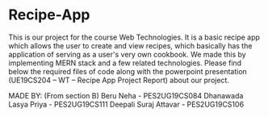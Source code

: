 # Recipe-App

This is our project for the course Web Technologies. It is a basic recipe app which allows the user to create and view recipes, which basically has the application of serving as a user's very own cookbook. We made this by implementing MERN stack and a few related technologies. 
Please find below the required files of code along with the powerpoint presentation (UE19CS204 – WT – Recipe App Project Report) about our project.

MADE BY: (From section B)
Beru Neha - PES2UG19CS084
Dhanawada Lasya Priya - PES2UG19CS111
Deepali Suraj Attavar - PES2UG19CS106
